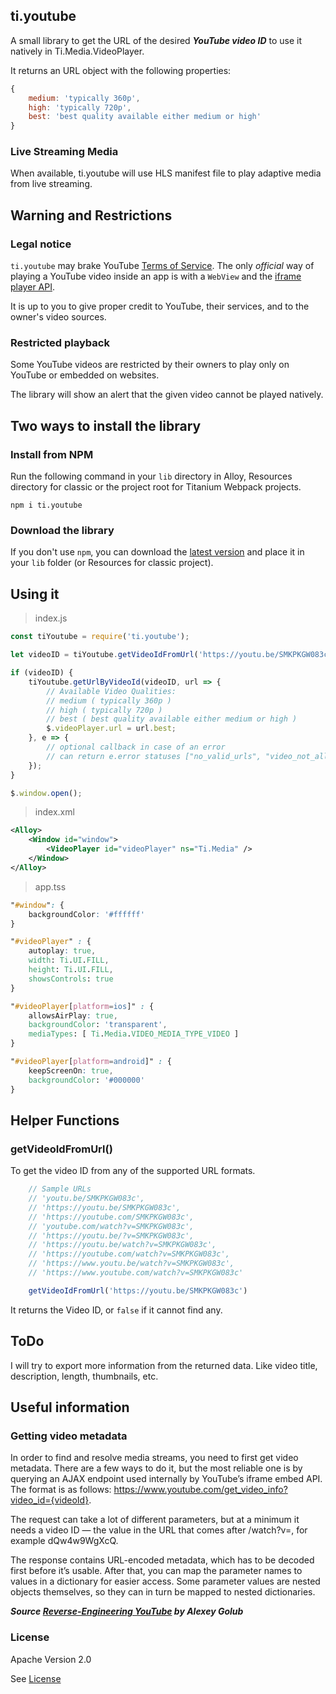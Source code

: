 ## ti.youtube

A small library to get the URL of the desired ***YouTube video ID*** to use it natively in Ti.Media.VideoPlayer.

It returns an URL object with the following properties:

```javascript
{
    medium: 'typically 360p',
    high: 'typically 720p',
    best: 'best quality available either medium or high'
}
```
### Live Streaming Media
When available, ti.youtube will use HLS manifest file to play adaptive media from live streaming.

## Warning and Restrictions
### Legal notice
`ti.youtube` may brake YouTube [Terms of Service](https://www.youtube.com/t/terms). The only *official* way of playing a YouTube video inside an app is with a `WebView` and the [iframe player API](https://developers.google.com/youtube/iframe_api_reference).

It is up to you to give proper credit to YouTube, their services, and to the owner's video sources.

### Restricted playback
Some YouTube videos are restricted by their owners to play only on YouTube or embedded on websites.

The library will show an alert that the given video cannot be played natively.

## Two ways to install the library
### Install from NPM
Run the following command in your `lib` directory in Alloy, Resources directory for classic or the project root for Titanium Webpack projects.
```terminal
npm i ti.youtube
```

### Download the library
If you don't use `npm`, you can download the [latest version](https://github.com/macCesar/ti.youtube/blob/master/ti.youtube.js) and place it in your `lib` folder (or Resources for classic project).

## Using it
> index.js
```javascript
const tiYoutube = require('ti.youtube');

let videoID = tiYoutube.getVideoIdFromUrl('https://youtu.be/SMKPKGW083c');

if (videoID) {
    tiYoutube.getUrlByVideoId(videoID, url => {
        // Available Video Qualities:
        // medium ( typically 360p )
        // high ( typically 720p )
        // best ( best quality available either medium or high )
        $.videoPlayer.url = url.best;
    }, e => {
        // optional callback in case of an error
        // can return e.error statuses ["no_valid_urls", "video_not_allowed", "http_error"]
    });
}

$.window.open();
```

> index.xml
```xml
<Alloy>
    <Window id="window">
        <VideoPlayer id="videoPlayer" ns="Ti.Media" />
    </Window>
</Alloy>
```

> app.tss
```css
"#window": {
    backgroundColor: '#ffffff'
}

"#videoPlayer" : {
    autoplay: true,
    width: Ti.UI.FILL,
    height: Ti.UI.FILL,
    showsControls: true
}

"#videoPlayer[platform=ios]" : {
    allowsAirPlay: true,
    backgroundColor: 'transparent',
    mediaTypes: [ Ti.Media.VIDEO_MEDIA_TYPE_VIDEO ]
}

"#videoPlayer[platform=android]" : {
    keepScreenOn: true,
    backgroundColor: '#000000'
}
```

## Helper Functions
### getVideoIdFromUrl()
To get the video ID from any of the supported URL formats.
```javascript
    // Sample URLs
    // 'youtu.be/SMKPKGW083c',
    // 'https://youtu.be/SMKPKGW083c',
    // 'https://youtube.com/SMKPKGW083c',
    // 'youtube.com/watch?v=SMKPKGW083c',
    // 'https://youtu.be/?v=SMKPKGW083c',
    // 'https://youtu.be/watch?v=SMKPKGW083c',
    // 'https://youtube.com/watch?v=SMKPKGW083c',
    // 'https://www.youtu.be/watch?v=SMKPKGW083c',
    // 'https://www.youtube.com/watch?v=SMKPKGW083c'

    getVideoIdFromUrl('https://youtu.be/SMKPKGW083c')
```
It returns the Video ID, or `false` if it cannot find any.

## ToDo
I will try to export more information from the returned data. Like video title, description, length, thumbnails, etc.

## Useful information
### Getting video metadata
In order to find and resolve media streams, you need to first get video metadata. There are a few ways to do it, but the most reliable one is by querying an AJAX endpoint used internally by YouTube’s iframe embed API. The format is as follows: https://www.youtube.com/get_video_info?video_id={videoId}.

The request can take a lot of different parameters, but at a minimum it needs a video ID — the value in the URL that comes after /watch?v=, for example dQw4w9WgXcQ.

The response contains URL-encoded metadata, which has to be decoded first before it’s usable. After that, you can map the parameter names to values in a dictionary for easier access. Some parameter values are nested objects themselves, so they can in turn be mapped to nested dictionaries.

***Source [Reverse-Engineering YouTube](https://tyrrrz.me/blog/reverse-engineering-youtube) by Alexey Golub***

### License
Apache Version 2.0

See [License](https://github.com/appit-online/youtube-info-streams/blob/master/LICENSE)
